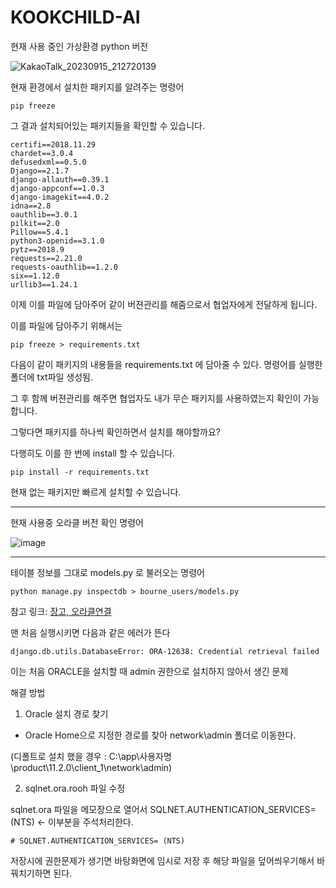 # KOOKCHILD-AI
현재 사용 중인 가상환경 python 버전

![KakaoTalk_20230915_212720139](https://github.com/KookChild/KOOKCHILD-AI/assets/76734572/39a141a5-7033-4a37-820d-4f8216d6ae09)


현재 환경에서 설치한 패키지를 알려주는 명령어

```
pip freeze
```
그 결과 설치되어있는 패키지들을 확인할 수 있습니다.
```
certifi==2018.11.29
chardet==3.0.4
defusedxml==0.5.0
Django==2.1.7
django-allauth==0.39.1
django-appconf==1.0.3
django-imagekit==4.0.2
idna==2.8
oauthlib==3.0.1
pilkit==2.0
Pillow==5.4.1
python3-openid==3.1.0
pytz==2018.9
requests==2.21.0
requests-oauthlib==1.2.0
six==1.12.0
urllib3==1.24.1
```
이제 이를 파일에 담아주어 같이 버젼관리를 해줌으로서 협업자에게 전달하게 됩니다.

이를 파일에 담아주기 위해서는
```
pip freeze > requirements.txt
```
다음이 같이 패키지의 내용들을 requirements.txt 에 담아줄 수 있다.
명령어를 실행한 폴더에 txt파일 생성됨.

그 후 함께 버젼관리를 해주면 협업자도 내가 무슨 패키지를 사용하였는지 확인이 가능합니다.

그렇다면 패키지를 하나씩 확인하면서 설치를 해야할까요?

다행히도 이를 한 번에 install 할 수 있습니다.
```
pip install -r requirements.txt
```
현재 없는 패키지만 빠르게 설치할 수 있습니다.

---

현재 사용중 오라클 버전 확인 명령어

![image](https://github.com/KookChild/KOOKCHILD-AI/assets/76734572/80060994-72e6-4771-ba8a-1b581faf207d)

---

테이블 정보를 그대로 models.py 로 불러오는 명령어

```
python manage.py inspectdb > bourne_users/models.py
```

참고 링크: [장고, 오라클연결](https://antilibrary.org/m/700)


맨 처음 실행시키면 다음과 같은 에러가 뜬다
```
django.db.utils.DatabaseError: ORA-12638: Credential retrieval failed
```
이는 처음 ORACLE을 설치할 때 admin 권한으로 설치하지 않아서 생긴 문제

해결 방법

1. Oracle 설치 경로 찾기

- Oracle Home으로 지정한 경로를 찾아 network\admin 폴더로 이동한다. 

(디폴트로 설치 했을 경우 : C:\app\사용자명\product\11.2.0\client_1\network\admin)

2. sqlnet.ora.rooh 파일 수정

sqlnet.ora 파일을 메모장으로 열어서 SQLNET.AUTHENTICATION_SERVICES= (NTS) <- 이부분을 주석처리한다.
```
# SQLNET.AUTHENTICATION_SERVICES= (NTS)
```
저장시에 권한문제가 생기면 바탕화면에 임시로 저장 후 해당 파일을 덮어씌우기해서 바꿔치기하면 된다.

